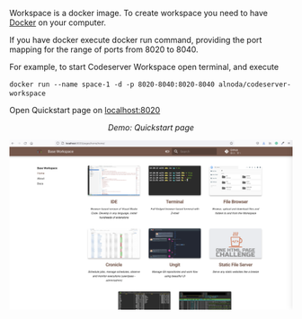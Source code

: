 
Workspace is a docker image. To create workspace you need to have [Docker](https://docs.docker.com/get-docker/) 
on your computer.  

If you have docker execute docker run command, providing the port mapping for the range of ports from 8020 to 8040.  

For example, to start Codeserver Workspace open terminal, and execute 

```
docker run --name space-1 -d -p 8020-8040:8020-8040 alnoda/codeserver-workspace
```

Open Quickstart page on [localhost:8020](http://localhost:8020)  

<div align="center" style="font-style: italic;">
    Demo: Quickstart page 
</div>

![Quickstart page](../codeserver-workspace/img/codeserver-ui.png)